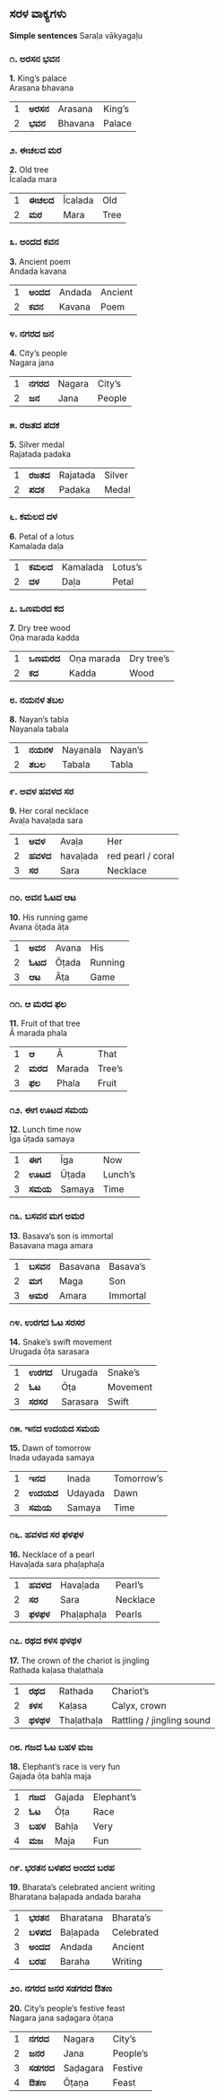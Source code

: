 ﻿## ಸರಳ ವಾಕ್ಯಗಳು
**Simple sentences**
Saraḷa vākyagaḷu


### ೧. ಅರಸನ ಭವನ
**1.** King’s palace  
Arasana bhavana

|     |          |        |        |
| --- | -------- | ------ | ------ |
| 1   | **ಅರಸನ** | Arasana | King’s |
| 2   | **ಭವನ** | Bhavana | Palace |

### ೨. ಈಚಲದ ಮರ
**2.** Old tree  
Īcalada mara

|     |          |        |        |
| --- | -------- | ------ | ------ |
| 1   | **ಈಚಲದ** | Īcalada | Old    |
| 2   | **ಮರ**   | Mara   | Tree   |

### ೩. ಅಂದದ ಕವನ
**3.** Ancient poem  
Andada kavana

|     |          |        |        |
| --- | -------- | ------ | ------ |
| 1   | **ಅಂದದ** | Andada | Ancient|
| 2   | **ಕವನ** | Kavana | Poem   |

### ೪. ನಗರದ ಜನ
**4.** City’s people  
Nagara jana

|     |          |        |        |
| --- | -------- | ------ | ------ |
| 1   | **ನಗರದ** | Nagara | City’s |
| 2   | **ಜನ**   | Jana   | People |

### ೫. ರಜತದ ಪದಕ
**5.** Silver medal  
Rajatada padaka

|     |          |        |        |
| --- | -------- | ------ | ------ |
| 1   | **ರಜತದ** | Rajatada | Silver |
| 2   | **ಪದಕ**  | Padaka | Medal  |

### ೬. ಕಮಲದ ದಳ
**6.** Petal of a lotus  
Kamalada daḷa

|     |          |        |        |
| --- | -------- | ------ | ------ |
| 1   | **ಕಮಲದ** | Kamalada | Lotus’s |
| 2   | **ದಳ**   | Daḷa   | Petal  |

### ೭. ಒಣಮರದ ಕದ
**7.** Dry tree wood  
Oṇa marada kadda

|     |          |        |        |
| --- | -------- | ------ | ------ |
| 1   | **ಒಣಮರದ** | Oṇa marada | Dry tree’s |
| 2   | **ಕದ**   | Kadda  | Wood   |

### ೮. ನಯನಳ ತಬಲ
**8.** Nayan’s tabla  
Nayanala tabala

|     |          |        |        |
| --- | -------- | ------ | ------ |
| 1   | **ನಯನಳ** | Nayanala | Nayan’s |
| 2   | **ತಬಲ**  | Tabala | Tabla  |

### ೯. ಅವಳ ಹವಳದ ಸರ
**9.** Her coral necklace  
Avaḷa havaḷada sara

|     |          |        |        |
| --- | -------- | ------ | ------ |
| 1   | **ಅವಳ**  | Avaḷa  | Her    |
| 2   | **ಹವಳದ** | havaḷada | red pearl / coral |
| 3   | **ಸರ**   | Sara   | Necklace |

### ೧೦. ಅವನ ಓಟದ ಆಟ
**10.** His running game  
Avana ōṭada āṭa

|     |         |       |         |
| --- | ------- | ----- | ------- |
| 1   | **ಅವನ** | Avana | His     |
| 2   | **ಓಟದ** | Ōṭada | Running |
| 3   | **ಆಟ**  | Āṭa   | Game    |

### ೧೧. ಆ ಮರದ ಫಲ
**11.** Fruit of that tree  
Ā marada phala

|     |          |        |        |
| --- | -------- | ------ | ------ |
| 1   | **ಆ**   | Ā      | That   |
| 2   | **ಮರದ** | Marada | Tree’s |
| 3   | **ಫಲ**  | Phala  | Fruit  |

### ೧೨. ಈಗ ಊಟದ ಸಮಯ
**12.** Lunch time now  
Īga ūṭada samaya

|     |          |        |        |
| --- | -------- | ------ | ------ |
| 1   | **ಈಗ**  | Īga   | Now    |
| 2   | **ಊಟದ** | Ūṭada | Lunch’s|
| 3   | **ಸಮಯ** | Samaya | Time   |

### ೧೩. ಬಸವನ ಮಗ ಅಮರ
**13.** Basava’s son is immortal  
Basavana maga amara

|     |          |        |        |
| --- | -------- | ------ | ------ |
| 1   | **ಬಸವನ** | Basavana | Basava’s |
| 2   | **ಮಗ**   | Maga   | Son    |
| 3   | **ಅಮರ**  | Amara  | Immortal|

### ೧೪. ಉರಗದ ಓಟ ಸರಸರ
**14.** Snake’s swift movement  
Urugada ōṭa sarasara

|     |          |        |        |
| --- | -------- | ------ | ------ |
| 1   | **ಉರಗದ** | Urugada | Snake’s |
| 2   | **ಓಟ**   | Ōṭa    | Movement|
| 3   | **ಸರಸರ** | Sarasara | Swift  |

### ೧೫. ಇನದ ಉದಯದ ಸಮಯ
**15.** Dawn of tomorrow  
Inada udayada samaya

|     |          |         |            |
| --- | -------- | ------- | ---------- |
| 1   | **ಇನದ**  | Inada   | Tomorrow’s |
| 2   | **ಉದಯದ** | Udayada | Dawn       |
| 3   | **ಸಮಯ**  | Samaya  | Time       |


### ೧೬. ಹವಳದ ಸರ ಫಳಫಳ
**16.** Necklace of a pearl  
Havaḷada sara phaḷaphaḷa

|     |          |        |        |
| --- | -------- | ------ | ------ |
| 1   | **ಹವಳದ** | Havaḷada | Pearl’s |
| 2   | **ಸರ**   | Sara   | Necklace |
| 3   | **ಫಳಫಳ** | Phaḷaphaḷa | Pearls  |

### ೧೭. ರಥದ ಕಳಸ ಥಳಥಳ
**17.** The crown of the chariot is jingling  
Rathada kaḷasa thaḷathaḷa

|     |          |        |        |
| --- | -------- | ------ | ------ |
| 1   | **ರಥದ** | Rathada | Chariot’s |
| 2   | **ಕಳಸ** | Kaḷasa | Calyx, crown  |
| 3   | **ಥಳಥಳ** | Thaḷathaḷa | Rattling / jingling sound |

### ೧೮. ಗಜದ ಓಟ ಬಹಳ ಮಜ
**18.** Elephant’s race is very fun  
Gajada ōṭa bahḷa maja

|     |          |        |        |
| --- | -------- | ------ | ------ |
| 1   | **ಗಜದ** | Gajada | Elephant’s |
| 2   | **ಓಟ**  | Ōṭa   | Race   |
| 3   | **ಬಹಳ** | Bahḷa | Very   |
| 4   | **ಮಜ**  | Maja  | Fun    |

### ೧೯. ಭರತನ ಬಳಪದ ಅಂದದ ಬರಹ
**19.** Bharata’s celebrated ancient writing  
Bharatana baḷapada andada baraha

|     |          |        |        |
| --- | -------- | ------ | ------ |
| 1   | **ಭರತನ** | Bharatana | Bharata’s |
| 2   | **ಬಳಪದ** | Baḷapada | Celebrated |
| 3   | **ಅಂದದ** | Andada | Ancient  |
| 4   | **ಬರಹ**  | Baraha | Writing |

### ೨೦. ನಗರದ ಜನರ ಸಡಗರದ ಔತಣ
**20.** City’s people’s festive feast  
Nagara jana saḍagara ōṭaṇa

|     |           |          |          |
| --- | --------- | -------- | -------- |
| 1   | **ನಗರದ**  | Nagara   | City’s   |
| 2   | **ಜನರ**   | Jana     | People’s |
| 3   | **ಸಡಗರದ** | Saḍagara | Festive  |
| 4   | **ಔತಣ**   | Ōṭaṇa    | Feast    |



